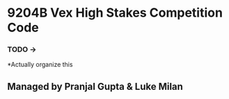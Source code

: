 # 9204B Vex High Stakes Competition Code
### TODO ->
*Actually organize this

## Managed by Pranjal Gupta & Luke Milan
